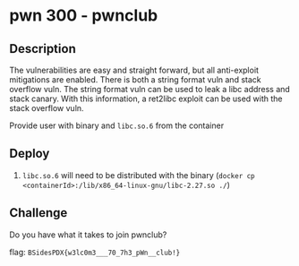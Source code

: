 # pwn 300 - pwnclub

## Description

The vulnerabilities are easy and straight forward, but all anti-exploit mitigations are enabled.  There is both a string format vuln and stack overflow vuln.  The string format vuln can be used to leak a libc address and stack canary.  With this information, a ret2libc exploit can be used with the stack overflow vuln.

Provide user with binary and `libc.so.6` from the container

## Deploy

1. `libc.so.6` will need to be distributed with the binary (`docker cp <containerId>:/lib/x86_64-linux-gnu/libc-2.27.so ./`)

## Challenge

Do you have what it takes to join pwnclub?

flag: `BSidesPDX{w3lc0m3___70_7h3_pWn__club!}`
